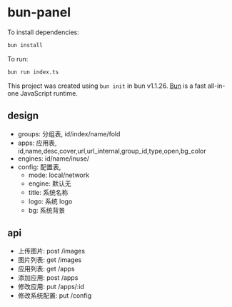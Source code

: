 # bun-panel

To install dependencies:

```bash
bun install
```

To run:

```bash
bun run index.ts
```

This project was created using `bun init` in bun v1.1.26. [Bun](https://bun.sh) is a fast all-in-one JavaScript runtime.

## design
- groups: 分组表, id/index/name/fold
- apps: 应用表, id,name,desc,cover,url,url_internal,group_id,type,open,bg_color
- engines: id/name/inuse/
- config: 配置表, 
  - mode: local/network
  - engine: 默认无
  - title: 系统名称
  - logo: 系统 logo
  - bg: 系统背景

## api
- 上传图片: post /images
- 图片列表: get /images
- 应用列表: get /apps
- 添加应用: post /apps
- 修改应用: put /apps/:id
- 修改系统配置: put /config